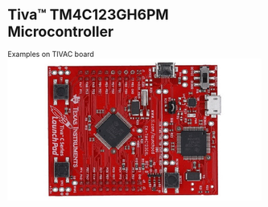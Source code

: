 # Tiva™ TM4C123GH6PM Microcontroller
Examples on TIVAC board 
![alt text](texas-launchpad-evolution-kit.jpg)